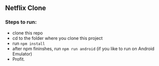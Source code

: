 ## Netflix Clone

### Steps to run:
- clone this repo
- cd to the folder where you clone this project
- run `npm install`
- after npm fininshes, run `npm run android` (if you like to run on Android Emulator)
- Profit.



